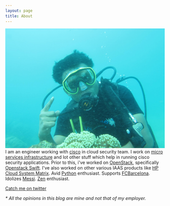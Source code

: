 ```yaml
---
layout: page
title: About
---
```

![me scuba diving](/assets/keshava_scuba_diving.jpg)
I am an engineer working with [cisco](http://www.cisco.com/) in cloud security team. I work on [micro services infrastructure](https://github.com/CiscoCloud/microservices-infrastructure)
and lot other stuff which help in running cisco security applications. Prior to this, i've worked on [OpenStack](https://www.openstack.org/), specifically
[Openstack Swift](http://docs.openstack.org/developer/swift/).  I've also worked on other various IAAS products like [HP Cloud System Matrix](http://www8.hp.com/in/en/business-solutions/solution.html?compURI=1246501#.Vc-AHROqqkp). Avid [Python](https://www.python.org/) enthusiast. Supports [FCBarcelona](http://www.fcbarcelona.com/). Idolizes [Messi](https://en.wikipedia.org/wiki/Lionel_Messi).
[Zen](https://en.wikipedia.org/wiki/Zen) enthusiast.

<a href="https://twitter.com/keshavab" target="_blank">Catch me on twitter</a>
 
_\* All the opinions in this blog are mine and not that of my employer._
